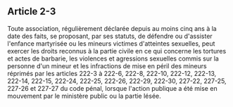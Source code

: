 Article 2-3
----
Toute association, régulièrement déclarée depuis au moins cinq ans à la date des
faits, se proposant, par ses statuts, de défendre ou d'assister l'enfance
martyrisée ou les mineurs victimes d'atteintes sexuelles, peut exercer les
droits reconnus à la partie civile en ce qui concerne les tortures et actes de
barbarie, les violences et agressions sexuelles commis sur la personne d'un
mineur et les infractions de mise en péril des mineurs réprimés par les articles
222-3 à 222-6, 222-8, 222-10, 222-12, 222-13, 222-14, 222-15, 222-24, 222-25,
222-26, 222-29, 222-30, 227-22, 227-25, 227-26 et 227-27 du code pénal, lorsque
l'action publique a été mise en mouvement par le ministère public ou la partie
lésée.
